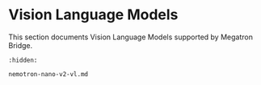# Vision Language Models

This section documents Vision Language Models supported by Megatron Bridge.

```{toctree}
:hidden:

nemotron-nano-v2-vl.md
```
